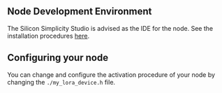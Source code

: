 ## Node Development Environment

The Silicon Simplicity Studio is advised as the IDE for the node.
See the installation procedures [here](https://www.silabs.com/products/development-tools/software/simplicity-studio).

## Configuring your node
 You can change and configure the activation procedure of your node by changing the `./my_lora_device.h` file.